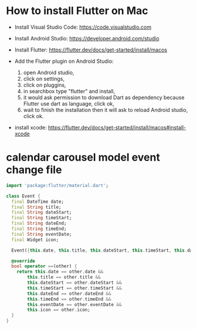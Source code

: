# How to install Flutter on Mac 

- Install Visual Studio Code: https://code.visualstudio.com

- Install Android Studio: https://developer.android.com/studio

- Install Flutter: https://flutter.dev/docs/get-started/install/macos

- Add the Flutter plugin on Android Studio: 
  1. open Android studio, 
  2. click on settings, 
  3. click on pluggins, 
  4. in searchbox type "flutter" and install, 
  5. it would ask permission to download Dart as dependency because Flutter use dart as language, click ok, 
  6. wait to finish the installation then it will ask to reload Android studio, click ok.

- install xcode: https://flutter.dev/docs/get-started/install/macos#install-xcode


# calendar carousel model event change file
```dart
import 'package:flutter/material.dart';

class Event {
  final DateTime date;
  final String title;
  final String dateStart;
  final String timeStart;
  final String dateEnd;
  final String timeEnd;
  final String eventDate;
  final Widget icon;

  Event({this.date, this.title, this.dateStart, this.timeStart, this.dateEnd, this.timeEnd, this.icon, this.eventDate}) : assert(date != null);

  @override
  bool operator ==(other) {
    return this.date == other.date &&
        this.title == other.title &&
        this.dateStart == other.dateStart &&
        this.timeStart == other.timeStart &&
        this.dateEnd == other.dateEnd &&
        this.timeEnd == other.timeEnd &&
        this.eventDate == other.eventDate &&
        this.icon == other.icon;
  }
}
```
